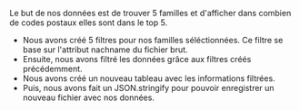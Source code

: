 Le but de nos données est de trouver 5 familles et d'afficher dans combien de codes postaux elles sont dans le top 5.

- Nous avons créé 5 filtres pour nos familles séléctionnées. Ce filtre se base sur l'attribut nachname du fichier brut.
- Ensuite, nous avons filtré les données grâce aux filtres créés précédemment.
- Nous avons créé un nouveau tableau avec les informations filtrées.
- Puis, nous avons fait un JSON.stringify pour pouvoir enregistrer un nouveau fichier avec nos données.
